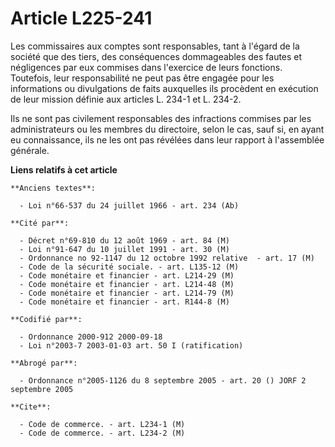 # Article L225-241

Les commissaires aux comptes sont responsables, tant à l'égard de la société que des tiers, des conséquences dommageables des
fautes et négligences par eux commises dans l'exercice de leurs fonctions. Toutefois, leur responsabilité ne peut pas être
engagée pour les informations ou divulgations de faits auxquelles ils procèdent en exécution de leur mission définie aux
articles L. 234-1 et L. 234-2.

Ils ne sont pas civilement responsables des infractions commises par les administrateurs ou les membres du directoire, selon
le cas, sauf si, en ayant eu connaissance, ils ne les ont pas révélées dans leur rapport à l'assemblée générale.

**Liens relatifs à cet article**

	**Anciens textes**:

	  - Loi n°66-537 du 24 juillet 1966 - art. 234 (Ab)

	**Cité par**:

	  - Décret n°69-810 du 12 août 1969 - art. 84 (M)
	  - Loi n°91-647 du 10 juillet 1991 - art. 30 (M)
	  - Ordonnance no 92-1147 du 12 octobre 1992 relative  - art. 17 (M)
	  - Code de la sécurité sociale. - art. L135-12 (M)
	  - Code monétaire et financier - art. L214-29 (M)
	  - Code monétaire et financier - art. L214-48 (M)
	  - Code monétaire et financier - art. L214-79 (M)
	  - Code monétaire et financier - art. R144-8 (M)

	**Codifié par**:

	  - Ordonnance 2000-912 2000-09-18
	  - Loi n°2003-7 2003-01-03 art. 50 I (ratification)

	**Abrogé par**:

	  - Ordonnance n°2005-1126 du 8 septembre 2005 - art. 20 () JORF 2 septembre 2005

	**Cite**:

	  - Code de commerce. - art. L234-1 (M)
	  - Code de commerce. - art. L234-2 (M)
